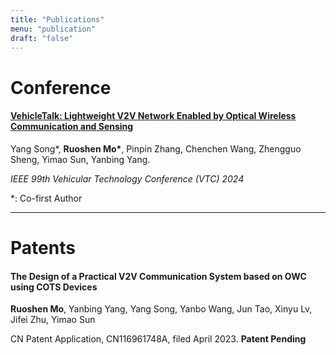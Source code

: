 ```yaml
---
title: "Publications"
menu: "publication"
draft: "false"
---
```


# Conference
#### [VehicleTalk: Lightweight V2V Network Enabled by Optical Wireless Communication and Sensing](https://ieeexplore.ieee.org/document/10683127)
Yang Song*, **Ruoshen Mo\***, Pinpin Zhang, Chenchen Wang, Zhengguo Sheng, Yimao Sun, Yanbing Yang. 

*IEEE 99th Vehicular Technology Conference (VTC) 2024*  

*: Co-first Author
***

<!-- #### WIP: Silence the Vehicles: Attacks and Defense in Cellular-V2X Unicast
**Ruoshen Mo**, Hang Qiu, Zhaowei Tan

*NDSS Symposium on Vehicle Security and Privacy (VehicleSec 2024).*  **In Submission** -->

# Patents
#### The Design of a Practical V2V Communication System based on OWC using COTS Devices

**Ruoshen Mo**, Yanbing Yang, Yang Song, Yanbo Wang, Jun Tao, Xinyu Lv, Jifei Zhu, Yimao Sun

CN Patent Application, CN116961748A, filed April 2023. **Patent Pending**
